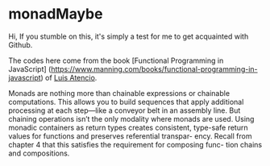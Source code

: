 # monadMaybe

Hi,
If you stumble on this, it's simply a test for me to get acquainted with Github.

The codes here come from the book [Functional Programming in JavaScript]
(https://www.manning.com/books/functional-programming-in-javascript) of 
[Luis Atencio](https://medium.com/@luijar).

Monads are nothing more than chainable expressions or chainable computations. 
This allows you to build sequences that apply additional processing at each 
step—like a conveyor belt in an assembly line. But chaining operations isn’t the 
only modality where monads are used. Using monadic containers as return types 
creates consistent, type-safe return values for functions and preserves 
referential transpar- ency. Recall from chapter 4 that this satisfies the 
requirement for composing func- tion chains and compositions.